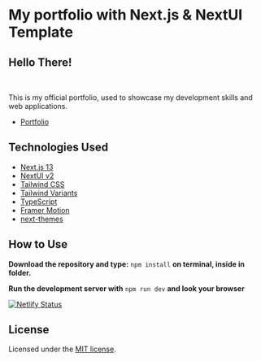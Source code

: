 # My portfolio with Next.js & NextUI Template

## Hello There!

</br>

This is my official portfolio, used to showcase my development skills and web applications. 


- [Portfolio](https://myportfolio-sable-eight.vercel.app/)

## Technologies Used

- [Next.js 13](https://nextjs.org/docs/getting-started)
- [NextUI v2](https://nextui.org/)
- [Tailwind CSS](https://tailwindcss.com/)
- [Tailwind Variants](https://tailwind-variants.org)
- [TypeScript](https://www.typescriptlang.org/)
- [Framer Motion](https://www.framer.com/motion/)
- [next-themes](https://github.com/pacocoursey/next-themes)

## How to Use

**Download the repository and type:** `npm install`
**on terminal,  inside in folder.**


**Run the development server with** `npm run dev` 
**and look your browser**
 
[![Netlify Status](https://api.netlify.com/api/v1/badges/96c8be40-b819-4d02-932c-7bd970cdb32e/deploy-status)](https://app.netlify.com/sites/gorgeous-cendol-f3bea6/deploys) 

## License

Licensed under the [MIT license](https://github.com/nextui-org/next-app-template/blob/main/LICENSE).
